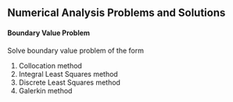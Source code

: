 ## Numerical Analysis Problems and Solutions

#### Boundary Value Problem
Solve boundary value problem of the form


1. Collocation method
2. Integral Least Squares method
3. Discrete Least Squares method 
4. Galerkin method

